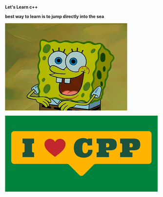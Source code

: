 
 **Let's Learn c++**
 
 **best way to learn is to jump directly into the sea**
 
 
 
 !['demo gif'](giphy.gif)






 !['demo2 gif'](giphy2.gif)

